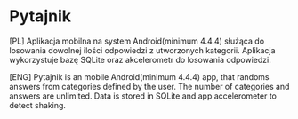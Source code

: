 # Pytajnik
[PL]
Aplikacja mobilna na system Android(minimum 4.4.4) służąca do losowania dowolnej ilości odpowiedzi z utworzonych kategorii.
Aplikacja wykorzystuje bazę SQLite oraz akcelerometr do losowania odpowiedzi.

[ENG]
Pytajnik is an mobile Android(minimum 4.4.4) app, that randoms answers from categories defined by the user. The number of 
categories and answers are unlimited. 
Data is stored in SQLite and app accelerometer to detect shaking.



